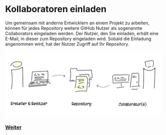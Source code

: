# Kollaboratoren einladen

Um gemeinsam mit anderne Entwicklern an einem Projekt zu arbeiten, können für jedes Repository weitere GitHub Nutzer als sogenannte Collaborators eingeladen werden. Der Nutzer, den Sie einladen, erhält eine E-Mail, in dieser zum Repository eingeladen wird. Sobald die Einladung angenommen wird, hat der Nutzer Zugriff auf Ihr Repository.

![Git-Workflow](./assets/images/git_collaborators.png)


### [Weiter](markdown.md)
